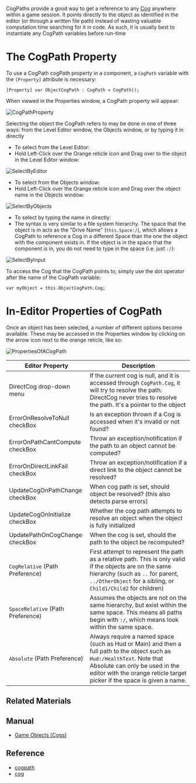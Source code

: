 CogPaths provide a good way to get a reference to any [Cog](https://github.com/PlasmaEngine/PlasmaDocs/blob/master/plasma_editor_documentation/plasmamanual/architecture/cogs.markdown) anywhere within a game session. It points directly to the object as identified in the editor (or through a written file path) instead of wasting valuable computation time searching for it in code.  As such, it is usually best to instantiate any CogPath variables before run-time

 # The CogPath Property

To use a CogPath cogPath property in a component, a `CogPath` variable with the `[Property]` attribute is necessary:

```
[Property] var ObjectCogPath : CogPath = CogPath();
```
When viewed in the Properties window, a CogPath property will appear:



![CogPathProperty](https://media.githubusercontent.com/media/dragonCASTjosh/ZeroFiles/master/doc_files/47288.png)


Selecting the object the CogPath refers to may be done in one of three ways: from the Level Editor window, the Objects window, or by typing it in directly
 - To select from the Level Editor:
  - Hold Left-Click over the Orange reticle icon and Drag over to the object in the Level Editor window:



![SelectByEditor](https://media.githubusercontent.com/media/dragonCASTjosh/ZeroFiles/master/doc_files/47290.gif)


 - To select from the Objects window:
  - Hold Left-Click over the Orange reticle icon and Drag over the object name in the Objects window:



![SelectByObjects](https://media.githubusercontent.com/media/dragonCASTjosh/ZeroFiles/master/doc_files/47292.gif)


 - To select by typing the name in directly:
  - The syntax is very similar to a file system hierarchy. The space that the object is in acts as the "Drive Name" (`this.Space:/`), which allows a CogPath to reference a Cog in a different Space than the one the object with the component exists in. If the object is in the space that the component is in, you do not need to type in the space (i.e. just `:/`):



![SelectByInput](https://media.githubusercontent.com/media/dragonCASTjosh/ZeroFiles/master/doc_files/47294.gif)


To access the Cog that the CogPath points to, simply use the dot operator after the name of the CogPath variable:

```
var myObject = this.ObjectCogPath.Cog;
```

 # In-Editor Properties of CogPath

Once an object has been selected, a number of different options become available. These may be accessed in the Properties window by clicking on the arrow icon next to the orange reticle, like so:



![PropertiesOfACogPath](https://media.githubusercontent.com/media/dragonCASTjosh/ZeroFiles/master/doc_files/47296.gif)



| Editor Property              | Description                                                           |
|------------------------------|-----------------------------------------------------------------------|
| DirectCog drop-down menu  | If the current cog is null, and it is accessed through `CogPath.Cog`, it will try to resolve the path. DirectCog never tries to resolve the path. It's a pointer to the object |
| ErrorOnResolveToNull checkBox | Is an exception thrown if a Cog is accessed when it's invalid or not found? |
| ErrorOnPathCantCompute checkBox       | Throw an exception/notification if the path to an object cannot be computed? |
| ErrorOnDirectLinkFail checkBox        | Throw an exception/notification if a direct link to the object cannot be resolved? |
| UpdateCogOnPathChange checkBox  | When cog path is set, should object be resolved? (this also detects parse errors) |
| UpdateCogOnInitialize checkBox        | Whether the cog path attempts to resolve an object when the object is fully initialized |
| UpdatePathOnCogChange checkBox  | When the cog is set, should the path to the object be recomputed? |
| `CogRelative` (Path Preference) | First attempt to represent the path as a relative path. This is only valid if the objects are on the same hierarchy (such as `..` for parent, `../OtherObject` for a sibling, or `Child1/Child2` for children) |
| `SpaceRelative` (Path Preference) | Assumes the objects are not on the same hierarchy, but exist within the same space. This means all paths begin with `:/`, which means look within the same space. |
| `Absolute` (Path Preference)   | Always require a named space (such as Hud or Main) and then a full path to the object such as `Hud:/HealthText`. Note that Absolute can only be used in the editor with the orange reticle target picker if the space is given a name. |

 ## Related Materials
 ## Manual
- [Game Objects (Cogs)](https://github.com/PlasmaEngine/PlasmaDocs/blob/master/plasma_editor_documentation/plasmamanual/architecture/cogs/gameobjectsconcept.markdown)

 ## Reference
- [cogpath](https://github.com/PlasmaEngine/PlasmaDocs/blob/master/code_reference/class_reference/cogpath.markdown)
- [cog](https://github.com/PlasmaEngine/PlasmaDocs/blob/master/code_reference/class_reference/cog.markdown)

 

 